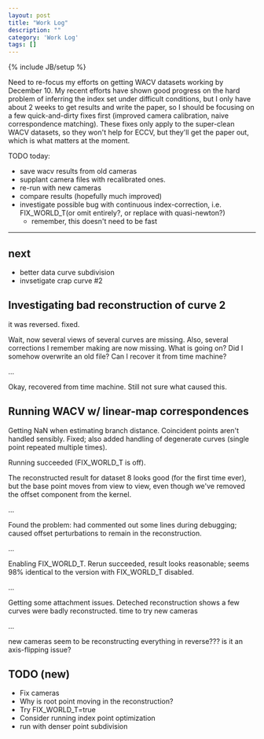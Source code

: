 ```yaml
---
layout: post
title: "Work Log"
description: ""
category: 'Work Log'
tags: []
---
```

{% include JB/setup %}

Need to re-focus my efforts on getting WACV datasets working by December 10.  My recent efforts have shown good progress on the hard problem of inferring the index set under difficult conditions, but I only have about 2 weeks to get results and write the paper, so I should be focusing on a few quick-and-dirty fixes first (improved camera calibration, naive correspondence matching).  These fixes only apply to the super-clean WACV datasets, so they won't help for ECCV, but they'll get the paper out, which is what matters at the moment.

TODO today:
    
* save wacv results from old cameras
* supplant camera files with recalibrated ones.
* re-run with new cameras
* compare results (hopefully much improved)
* investigate possible bug with continuous index-correction, i.e. FIX_WORLD_T(or omit entirely?, or replace with quasi-newton?)
    * remember, this doesn't need to be fast


----------

next
---
* better data curve subdivision
* invsetigate crap curve #2

Investigating bad reconstruction of curve 2
---------------------------------------

it was reversed. fixed.

Wait, now several views of several curves are missing.  Also, several corrections I remember making are now missing.  What is going on?  Did I somehow overwrite an old file?  Can I recover it from time machine?

...

Okay, recovered from time machine.  Still not sure what caused this.

Running WACV w/ linear-map correspondences
------------------------------------------

Getting NaN when estimating branch distance.  Coincident points aren't handled sensibly.  Fixed; also added handling of degenerate curves (single point repeated multiple times).

Running succeeded (FIX_WORLD_T is off).

The reconstructed result for dataset 8 looks good (for the first time ever), but the base point moves from view to view, even though we've removed the offset component from the kernel.

...

Found the problem:  had commented out some lines during debugging; caused offset perturbations to remain in the reconstruction.  

...

Enabling FIX_WORLD_T.  Rerun succeeded, result looks reasonable; seems 98% identical to the version with FIX_WORLD_T disabled.

...

Getting some attachment issues.  Deteched reconstruction shows a few curves were badly reconstructed. time to try new cameras

...

new cameras seem to be reconstructing everything in reverse???  is it an axis-flipping issue?

TODO (new)
--------------------

* Fix cameras
* Why is root point moving in the reconstruction?
* Try FIX_WORLD_T=true
* Consider running index point optimization
* run with denser point subdivision
